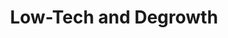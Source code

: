 ---
layout: category
title: Low-Tech and Degrowth
slug: low-tech and degrowth
description: Low-Tech and Degrowth regarding posts.
---